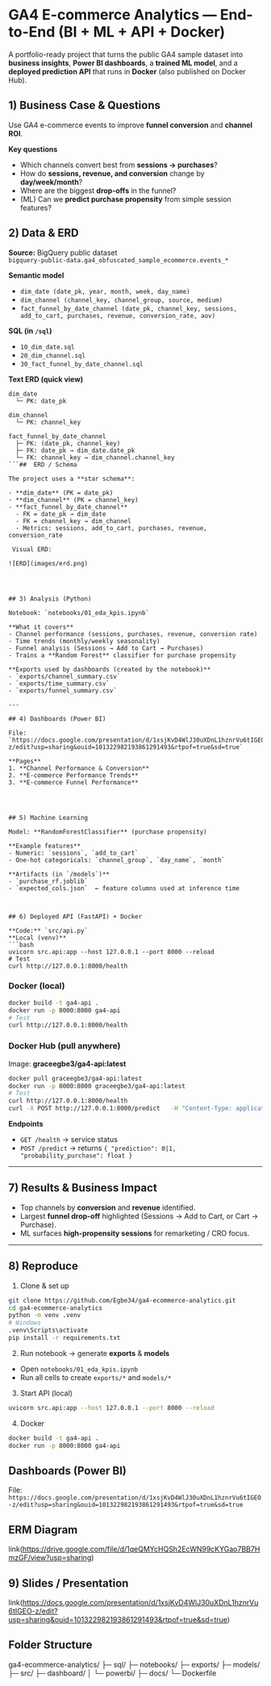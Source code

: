 # GA4 E-commerce Analytics — End-to-End (BI + ML + API + Docker)

A portfolio-ready project that turns the public GA4 sample dataset into **business insights**, **Power BI dashboards**, a **trained ML model**, and a **deployed prediction API** that runs in **Docker** (also published on Docker Hub).



## 1) Business Case & Questions

Use GA4 e-commerce events to improve **funnel conversion** and **channel ROI**.

**Key questions**
- Which channels convert best from **sessions → purchases**?
- How do **sessions, revenue, and conversion** change by **day/week/month**?
- Where are the biggest **drop-offs** in the funnel?
- (ML) Can we **predict purchase propensity** from simple session features?


## 2) Data & ERD

**Source:** BigQuery public dataset  
`bigquery-public-data.ga4_obfuscated_sample_ecommerce.events_*`

**Semantic model**
- `dim_date (date_pk, year, month, week, day_name)`
- `dim_channel (channel_key, channel_group, source, medium)`
- `fact_funnel_by_date_channel (date_pk, channel_key, sessions, add_to_cart, purchases, revenue, conversion_rate, aov)`

**SQL (in `/sql`)**
- `10_dim_date.sql`
- `20_dim_channel.sql`
- `30_fact_funnel_by_date_channel.sql`

**Text ERD (quick view)**
```
dim_date
  └─ PK: date_pk

dim_channel
  └─ PK: channel_key

fact_funnel_by_date_channel
  ├─ PK: (date_pk, channel_key)
  ├─ FK: date_pk → dim_date.date_pk
  └─ FK: channel_key → dim_channel.channel_key
```##  ERD / Schema

The project uses a **star schema**:

- **dim_date** (PK = date_pk)  
- **dim_channel** (PK = channel_key)  
- **fact_funnel_by_date_channel**  
  - FK = date_pk → dim_date  
  - FK = channel_key → dim_channel  
  - Metrics: sessions, add_to_cart, purchases, revenue, conversion_rate  

 Visual ERD:  

![ERD](images/erd.png)




## 3) Analysis (Python)

Notebook: `notebooks/01_eda_kpis.ipynb`

**What it covers**
- Channel performance (sessions, purchases, revenue, conversion rate)
- Time trends (monthly/weekly seasonality)
- Funnel analysis (Sessions → Add to Cart → Purchases)
- Trains a **Random Forest** classifier for purchase propensity

**Exports used by dashboards (created by the notebook)**
- `exports/channel_summary.csv`
- `exports/time_summary.csv`
- `exports/funnel_summary.csv`

---

## 4) Dashboards (Power BI)

File: `https://docs.google.com/presentation/d/1xsjKvD4WlJ30uXDnL1hznrVu6tIGEO-z/edit?usp=sharing&ouid=101322982193861291493&rtpof=true&sd=true`

**Pages**
1. **Channel Performance & Conversion**
2. **E-commerce Performance Trends**
3. **E-commerce Funnel Performance**




## 5) Machine Learning

Model: **RandomForestClassifier** (purchase propensity)

**Example features**
- Numeric: `sessions`, `add_to_cart`
- One-hot categoricals: `channel_group`, `day_name`, `month`

**Artifacts (in `/models`)**
- `purchase_rf.joblib`
- `expected_cols.json`  ← feature columns used at inference time



## 6) Deployed API (FastAPI) + Docker

**Code:** `src/api.py`  
**Local (venv)**
```bash
uvicorn src.api:app --host 127.0.0.1 --port 8000 --reload
# Test
curl http://127.0.0.1:8000/health
```

### Docker (local)
```bash
docker build -t ga4-api .
docker run -p 8000:8000 ga4-api
# Test
curl http://127.0.0.1:8000/health
```

### Docker Hub (pull anywhere)
Image: **graceegbe3/ga4-api:latest**
```bash
docker pull graceegbe3/ga4-api:latest
docker run -p 8000:8000 graceegbe3/ga4-api:latest
# Test
curl http://127.0.0.1:8000/health
curl -X POST http://127.0.0.1:8000/predict   -H "Content-Type: application/json"   -d '{"sessions":3,"add_to_cart":1,"channel_group":"Referral","day_name":"Saturday","month":12}'
```

**Endpoints**
- `GET /health` → service status  
- `POST /predict` → returns `{ "prediction": 0|1, "probability_purchase": float }`

---

## 7) Results & Business Impact

- Top channels by **conversion** and **revenue** identified.
- Largest **funnel drop-off** highlighted (Sessions → Add to Cart, or Cart → Purchase).
- ML surfaces **high-propensity sessions** for remarketing / CRO focus.

---

## 8) Reproduce

1) Clone & set up
```bash
git clone https://github.com/Egbe34/ga4-ecommerce-analytics.git
cd ga4-ecommerce-analytics
python -m venv .venv
# Windows
.venv\Scripts\activate
pip install -r requirements.txt
```

2) Run notebook → generate **exports** & **models**
- Open `notebooks/01_eda_kpis.ipynb`
- Run all cells to create `exports/*` and `models/*`

3) Start API (local)
```bash
uvicorn src.api:app --host 127.0.0.1 --port 8000 --reload
```

4)  Docker
```bash
docker build -t ga4-api .
docker run -p 8000:8000 ga4-api
```
 ## Dashboards (Power BI)

File: `https://docs.google.com/presentation/d/1xsjKvD4WlJ30uXDnL1hznrVu6tIGEO-z/edit?usp=sharing&ouid=101322982193861291493&rtpof=true&sd=true`

## ERM Diagram
link(https://drive.google.com/file/d/1qeQMYcHQSh2EcWN99cKYGao7BB7HmzGF/view?usp=sharing)

## 9) Slides / Presentation

link(https://docs.google.com/presentation/d/1xsjKvD4WlJ30uXDnL1hznrVu6tIGEO-z/edit?usp=sharing&ouid=101322982193861291493&rtpof=true&sd=true)



## Folder Structure


ga4-ecommerce-analytics/
├─ sql/
├─ notebooks/
├─ exports/
├─ models/
├─ src/
├─ dashboard/
│  └─ powerbi/
├─ docs/
└─ Dockerfile
```
